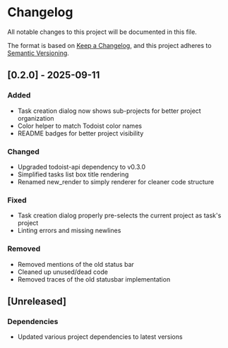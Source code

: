 # Changelog

All notable changes to this project will be documented in this file.

The format is based on [Keep a Changelog](https://keepachangelog.com/en/1.0.0/),
and this project adheres to [Semantic Versioning](https://semver.org/spec/v2.0.0.html).

## [0.2.0] - 2025-09-11

### Added
- Task creation dialog now shows sub-projects for better project organization
- Color helper to match Todoist color names
- README badges for better project visibility

### Changed
- Upgraded todoist-api dependency to v0.3.0
- Simplified tasks list box title rendering
- Renamed new_render to simply renderer for cleaner code structure

### Fixed
- Task creation dialog properly pre-selects the current project as task's project
- Linting errors and missing newlines

### Removed
- Removed mentions of the old status bar
- Cleaned up unused/dead code
- Removed traces of the old statusbar implementation

## [Unreleased]

### Dependencies
- Updated various project dependencies to latest versions